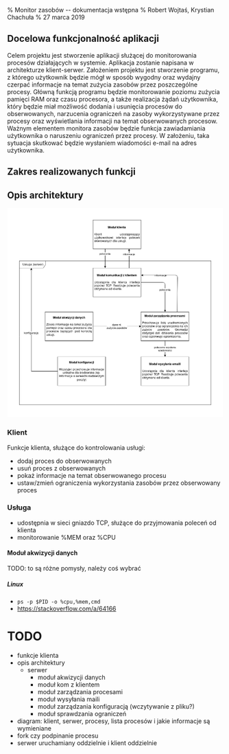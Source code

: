 % Monitor zasobów -- dokumentacja wstępna
% Robert Wojtaś, Krystian Chachuła
% 27 marca 2019

## Docelowa funkcjonalność aplikacji

Celem projektu jest stworzenie aplikacji służącej do monitorowania procesów działających w systemie. Aplikacja zostanie napisana w architekturze klient-serwer. Założeniem projektu jest stworzenie programu, z którego użytkownik będzie mógł w sposób wygodny oraz wydajny czerpać informacje na temat zużycia zasobów przez poszczególne procesy. Główną funkcją programu będzie monitorowanie poziomu zużycia pamięci RAM oraz czasu procesora, a także realizacja żądań użytkownika, który będzie miał możliwość dodania i usunięcia procesów do obserwowanych, narzucenia ograniczeń na zasoby wykorzystywane przez procesy oraz wyświetlania informacji na temat obserwowanych procesow. Ważnym elementem monitora zasobów będzie funkcja zawiadamiania użytkownika o naruszeniu ograniczeń przez procesy. W założeniu, taka sytuacja skutkować będzie wysłaniem wiadomości e-mail na adres użytkownika.

## Zakres realizowanych funkcji

## Opis architektury


![Diagram architektury](diagram.png)


### Klient

Funkcje klienta, służące do kontrolowania usługi:

* dodaj proces do obserwowanych
* usuń proces z obserwowanych
* pokaż informacje na temat obserwowanego procesu
* ustaw/zmień ograniczenia wykorzystania zasobów przez obserwowany proces

### Usługa


* udostępnia w sieci gniazdo TCP, służące do przyjmowania poleceń od klienta
* monitorowanie %MEM oraz %CPU


#### Moduł akwizycji danych

 TODO: to są różne pomysły, należy coś wybrać
 
 
##### Linux

* `ps -p $PID -o %cpu,%mem,cmd`
* https://stackoverflow.com/a/64166



# TODO
* funkcje klienta
* opis architektury
  * serwer
    * moduł akwizycji danych
    * moduł kom z klientem
    * moduł zarządzania procesami
    * moduł wysyłania maili
    * moduł zarządzania konfiguracją (wczytywanie z pliku?)
    * moduł sprawdzania ograniczeń
* diagram: klient, serwer, procesy, lista procesów i jakie informacje są wymieniane
* fork czy podpinanie procesu
* serwer uruchamiany oddzielnie i klient oddzielnie
